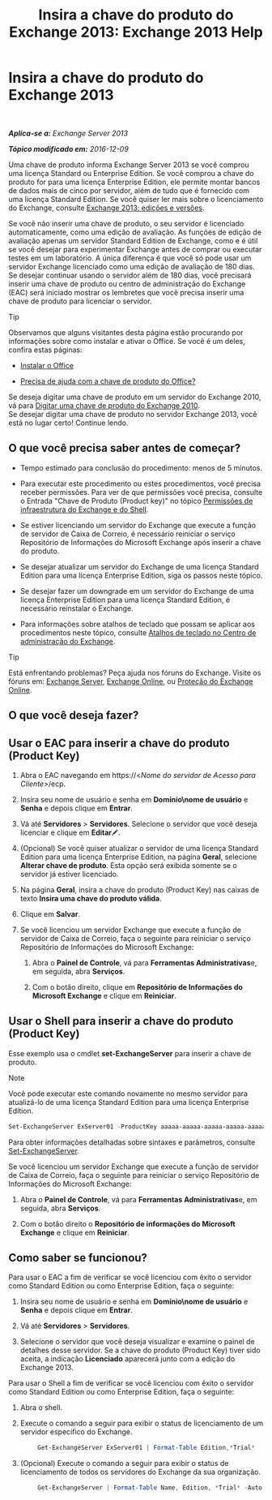 ﻿---
title: 'Insira a chave do produto do Exchange 2013: Exchange 2013 Help'
TOCTitle: Insira a chave do produto do Exchange 2013
ms:assetid: ccb14685-4bdc-42a4-a985-35cd2a1a415c
ms:mtpsurl: https://technet.microsoft.com/pt-br/library/Bb124582(v=EXCHG.150)
ms:contentKeyID: 51407918
ms.date: 05/22/2018
mtps_version: v=EXCHG.150
f1_keywords:
- Microsoft.Exchange.Management.SnapIn.Esm.Servers.EnterProductKeyWizardForm.EnterProductKeyWizardPage
ms.translationtype: MT
---

# Insira a chave do produto do Exchange 2013

 

_**Aplica-se a:** Exchange Server 2013_

_**Tópico modificado em:** 2016-12-09_

Uma chave de produto informa Exchange Server 2013 se você comprou uma licença Standard ou Enterprise Edition. Se você comprou a chave do produto for para uma licença Enterprise Edition, ele permite montar bancos de dados mais de cinco por servidor, além de tudo que é fornecido com uma licença Standard Edition. Se você quiser ler mais sobre o licenciamento do Exchange, consulte [Exchange 2013: edições e versões](exchange-2013-editions-and-versions-exchange-2013-help.md).

Se você não inserir uma chave de produto, o seu servidor é licenciado automaticamente, como uma edição de avaliação. As funções de edição de avaliação apenas um servidor Standard Edition de Exchange, como e é útil se você desejar para experimentar Exchange antes de comprar ou executar testes em um laboratório. A única diferença é que você só pode usar um servidor Exchange licenciado como uma edição de avaliação de 180 dias. Se desejar continuar usando o servidor além de 180 dias, você precisará inserir uma chave de produto ou centro de administração do Exchange (EAC) será iniciado mostrar os lembretes que você precisa inserir uma chave de produto para licenciar o servidor.


> [!TIP]
> Observamos que alguns visitantes desta página estão procurando por informações sobre como instalar e ativar o Office. Se você é um deles, confira estas páginas: 
> <UL>
> <LI>
> <P><A href="http://go.microsoft.com/fwlink/p/?linkid=403360">Instalar o Office</A></P>
> <LI>
> <P><A href="http://go.microsoft.com/fwlink/p/?linkid=403361">Precisa de ajuda com a chave de produto do Office?</A></P></LI></UL>Se deseja digitar uma chave de produto em um servidor do Exchange 2010, vá para <A href="http://go.microsoft.com/fwlink/p/?linkid=403370">Digitar uma chave de produto do Exchange 2010</A>.<BR>Se desejar digitar uma chave de produto no servidor Exchange 2013, você está no lugar certo! Continue lendo.



## O que você precisa saber antes de começar?

  - Tempo estimado para conclusão do procedimento: menos de 5 minutos.

  - Para executar este procedimento ou estes procedimentos, você precisa receber permissões. Para ver de que permissões você precisa, consulte o Entrada "Chave de Produto (Product key)" no tópico [Permissões de infraestrutura do Exchange e do Shell](exchange-and-shell-infrastructure-permissions-exchange-2013-help.md).

  - Se estiver licenciando um servidor do Exchange que execute a função de servidor de Caixa de Correio, é necessário reiniciar o serviço Repositório de Informações do Microsoft Exchange após inserir a chave do produto.

  - Se desejar atualizar um servidor do Exchange de uma licença Standard Edition para uma licença Enterprise Edition, siga os passos neste tópico.

  - Se desejar fazer um downgrade em um servidor do Exchange de uma licença Enterprise Edition para uma licença Standard Edition, é necessário reinstalar o Exchange.

  - Para informações sobre atalhos de teclado que possam se aplicar aos procedimentos neste tópico, consulte [Atalhos de teclado no Centro de administração do Exchange](keyboard-shortcuts-in-the-exchange-admin-center-exchange-online-protection-help.md).


> [!TIP]
> Está enfrentando problemas? Peça ajuda nos fóruns do Exchange. Visite os fóruns em: <A href="https://go.microsoft.com/fwlink/p/?linkid=60612">Exchange Server</A>, <A href="https://go.microsoft.com/fwlink/p/?linkid=267542">Exchange Online</A>, ou <A href="https://go.microsoft.com/fwlink/p/?linkid=285351">Proteção do Exchange Online</A>.



## O que você deseja fazer?

## Usar o EAC para inserir a chave do produto (Product Key)

1.  Abra o EAC navegando em https://\<*Nome do servidor de Acesso para Cliente*\>/ecp.

2.  Insira seu nome de usuário e senha em **Domínio\\nome de usuário** e **Senha** e depois clique em **Entrar**.

3.  Vá até **Servidores** \> **Servidores**. Selecione o servidor que você deseja licenciar e clique em **Editar**![Ícone de edição](images/JJ218640.6f53ccb2-1f13-4c02-bea0-30690e6ea71d(EXCHG.150).gif "Ícone de edição").

4.  (Opcional) Se você quiser atualizar o servidor de uma licença Standard Edition para uma licença Enterprise Edition, na página **Geral**, selecione **Alterar chave de produto**. Esta opção será exibida somente se o servidor já estiver licenciado.

5.  Na página **Geral**, insira a chave do produto (Product Key) nas caixas de texto **Insira uma chave do produto válida**.

6.  Clique em **Salvar**.

7.  Se você licenciou um servidor Exchange que execute a função de servidor de Caixa de Correio, faça o seguinte para reiniciar o serviço Repositório de Informações do Microsoft Exchange:
    
    1.  Abra o **Painel de Controle**, vá para **Ferramentas Administrativas**e, em seguida, abra **Serviços**.
    
    2.  Com o botão direito, clique em **Repositório de Informações do Microsoft Exchange** e clique em **Reiniciar**.

## Usar o Shell para inserir a chave do produto (Product Key)

Esse exemplo usa o cmdlet **set-ExchangeServer** para inserir a chave de produto.


> [!NOTE]
> Você pode executar este comando novamente no mesmo servidor para atualizá-lo de uma licença Standard Edition para uma licença Enterprise Edition.



```powershell
Set-ExchangeServer ExServer01 -ProductKey aaaaa-aaaaa-aaaaa-aaaaa-aaaaa
```

Para obter informações detalhadas sobre sintaxes e parâmetros, consulte [Set-ExchangeServer](https://technet.microsoft.com/pt-br/library/bb123716\(v=exchg.150\)).

Se você licenciou um servidor Exchange que execute a função de servidor de Caixa de Correio, faça o seguinte para reiniciar o serviço Repositório de Informações do Microsoft Exchange:

1.  Abra o **Painel de Controle**, vá para **Ferramentas Administrativas**e, em seguida, abra **Serviços**.

2.  Com o botão direito o **Repositório de informações do Microsoft Exchange** e clique em **Reiniciar**.

## Como saber se funcionou?

Para usar o EAC a fim de verificar se você licenciou com êxito o servidor como Standard Edition ou como Enterprise Edition, faça o seguinte:

1.  Insira seu nome de usuário e senha em **Domínio\\nome de usuário** e **Senha** e depois clique em **Entrar**.

2.  Vá até **Servidores** \> **Servidores**.

3.  Selecione o servidor que você deseja visualizar e examine o painel de detalhes desse servidor. Se a chave do produto (Product Key) tiver sido aceita, a indicação **Licenciado** aparecerá junto com a edição do Exchange 2013.

Para usar o Shell a fim de verificar se você licenciou com êxito o servidor como Standard Edition ou como Enterprise Edition, faça o seguinte:

1.  Abra o shell.

2.  Execute o comando a seguir para exibir o status de licenciamento de um servidor específico do Exchange.

```powershell    
        Get-ExchangeServer ExServer01 | Format-Table Edition,*Trial*
```

3.  (Opcional) Execute o comando a seguir para exibir o status de licenciamento de todos os servidores do Exchange da sua organização.

```powershell    
        Get-ExchangeServer | Format-Table Name, Edition, *Trial* -Auto
```

